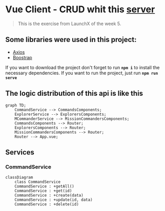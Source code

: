 # Vue Client - CRUD whit this [server](https://github.com/martinGM05/PrismaDB)

> This is the exercise from LaunchX of the week 5.

## Some libraries were used in this project:
- [Axios](https://www.npmjs.com/package/axios)
- [Boostrap](https://getbootstrap.com/)

If you want to download the project don't forget to run **`npm i`** to install the necessary dependencies.
If you want to run the project, just run **`npm run serve`**

## The logic distribution of this api is like this
```mermaid
graph TD;
    CommandService --> CommandsComponents;
    ExplorerService --> ExplorersComponents;
    MCommanderService --> MissionCommandersComponents;
    CommandsComponents --> Router;
    ExplorersComponents --> Router;
    MissionCommandersComponents --> Router;
    Router --> App.vue;
```

## Services
### CommandService
```mermaid
classDiagram
    class CommandService
    CommandService : +getAll()
    CommandService : +get(id)
    CommandService : +create(data)
    CommandService : +update(id, data)
    CommandService : +delete(id)
```
